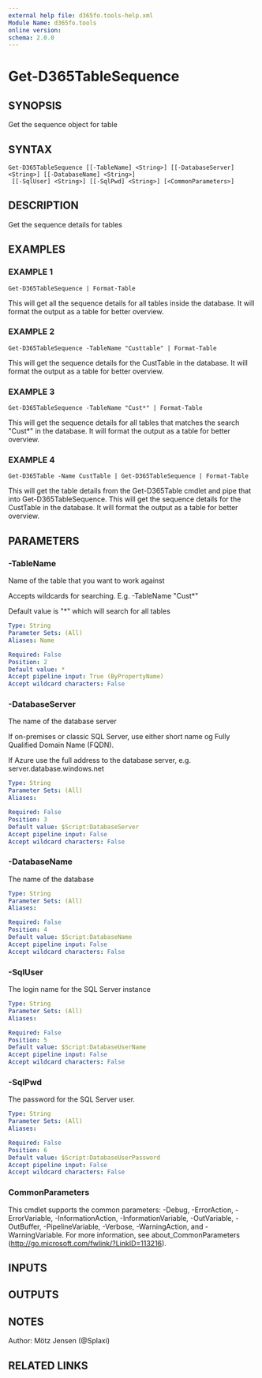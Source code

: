```yaml
---
external help file: d365fo.tools-help.xml
Module Name: d365fo.tools
online version:
schema: 2.0.0
---
```


# Get-D365TableSequence

## SYNOPSIS
Get the sequence object for table

## SYNTAX

```
Get-D365TableSequence [[-TableName] <String>] [[-DatabaseServer] <String>] [[-DatabaseName] <String>]
 [[-SqlUser] <String>] [[-SqlPwd] <String>] [<CommonParameters>]
```

## DESCRIPTION
Get the sequence details for tables

## EXAMPLES

### EXAMPLE 1
```
Get-D365TableSequence | Format-Table
```

This will get all the sequence details for all tables inside the database.
It will format the output as a table for better overview.

### EXAMPLE 2
```
Get-D365TableSequence -TableName "Custtable" | Format-Table
```

This will get the sequence details for the CustTable in the database.
It will format the output as a table for better overview.

### EXAMPLE 3
```
Get-D365TableSequence -TableName "Cust*" | Format-Table
```

This will get the sequence details for all tables that matches the search "Cust*" in the database.
It will format the output as a table for better overview.

### EXAMPLE 4
```
Get-D365Table -Name CustTable | Get-D365TableSequence | Format-Table
```

This will get the table details from the Get-D365Table cmdlet and pipe that into Get-D365TableSequence.
This will get the sequence details for the CustTable in the database.
It will format the output as a table for better overview.

## PARAMETERS

### -TableName
Name of the table that you want to work against

Accepts wildcards for searching.
E.g.
-TableName "Cust*"

Default value is "*" which will search for all tables

```yaml
Type: String
Parameter Sets: (All)
Aliases: Name

Required: False
Position: 2
Default value: *
Accept pipeline input: True (ByPropertyName)
Accept wildcard characters: False
```

### -DatabaseServer
The name of the database server

If on-premises or classic SQL Server, use either short name og Fully Qualified Domain Name (FQDN).

If Azure use the full address to the database server, e.g.
server.database.windows.net

```yaml
Type: String
Parameter Sets: (All)
Aliases:

Required: False
Position: 3
Default value: $Script:DatabaseServer
Accept pipeline input: False
Accept wildcard characters: False
```

### -DatabaseName
The name of the database

```yaml
Type: String
Parameter Sets: (All)
Aliases:

Required: False
Position: 4
Default value: $Script:DatabaseName
Accept pipeline input: False
Accept wildcard characters: False
```

### -SqlUser
The login name for the SQL Server instance

```yaml
Type: String
Parameter Sets: (All)
Aliases:

Required: False
Position: 5
Default value: $Script:DatabaseUserName
Accept pipeline input: False
Accept wildcard characters: False
```

### -SqlPwd
The password for the SQL Server user.

```yaml
Type: String
Parameter Sets: (All)
Aliases:

Required: False
Position: 6
Default value: $Script:DatabaseUserPassword
Accept pipeline input: False
Accept wildcard characters: False
```

### CommonParameters
This cmdlet supports the common parameters: -Debug, -ErrorAction, -ErrorVariable, -InformationAction, -InformationVariable, -OutVariable, -OutBuffer, -PipelineVariable, -Verbose, -WarningAction, and -WarningVariable.
For more information, see about_CommonParameters (http://go.microsoft.com/fwlink/?LinkID=113216).

## INPUTS

## OUTPUTS

## NOTES
Author: Mötz Jensen (@Splaxi)

## RELATED LINKS
